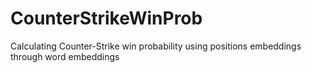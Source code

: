 # CounterStrikeWinProb
Calculating Counter-Strike win probability using positions embeddings through word embeddings
